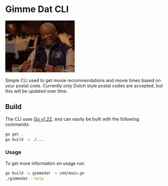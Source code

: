 # Gimme Dat CLI

![Gimme Dat](./images/gimme-dat.gif)

Simple CLI used to get movie recommendations and movie times based on your postal code.  Currently only 
Dutch style postal codes are accepted, but this will be updated over time.

## Build

The CLI uses [Go v1.22](https://tip.golang.org/doc/go1.22), and can easily be built with the following 
commands:

```bash
go get .
go build -v ./...
```

### Usage

To get more information on usage run:

```bash
go build -o gimmedat -v cmd/main.go
./gimmedat --help
```